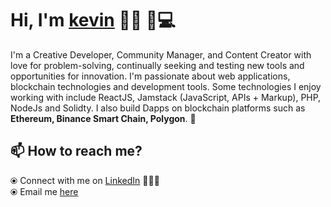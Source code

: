 # Hi, I'm [kevin](https://.github.io/) 👋🏾 👨💻

I'm a Creative Developer, Community Manager, and Content Creator with love for problem-solving, continually seeking and testing new tools and opportunities for innovation. I'm passionate about web applications, blockchain technologies and development tools.  Some technologies I enjoy working with include ReactJS, Jamstack (JavaScript, APIs + Markup), PHP, NodeJs and Solidty. I also build Dapps on blockchain platforms such as **Ethereum, Binance Smart Chain, Polygon**.  🎯

## 📫 How to reach me? 

  ⦿ Connect with me on [LinkedIn](https://www.linkedin.com/in/d---) 👨🏻‍💻 <br>
  ⦿ Email me [here](mailto:--@gmail.com) <br>
  
 

<!--
**f** is a ✨ _special_ ✨ repository because its `README.md` (this file) appears on your GitHub profile.

Here are some ideas to get you started:

- 🔭 I’m currently working on ...
- 🌱 I’m currently learning ...
- 👯 I’m looking to collaborate on ...
- 🤔 I’m looking for help with ...
- 💬 Ask me about ...
- 📫 How to reach me: ...
- 😄 Pronouns: ...
- ⚡ Fun fact: ...
-->

